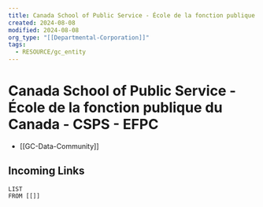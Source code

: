 ```yaml
---
title: Canada School of Public Service - École de la fonction publique du Canada - CSPS - EFPC
created: 2024-08-08
modified: 2024-08-08
org_type: "[[Departmental-Corporation]]"
tags:
  - RESOURCE/gc_entity
---
```

# Canada School of Public Service - École de la fonction publique du Canada - CSPS - EFPC
- [[GC-Data-Community]]
## Incoming Links
```dataview
LIST
FROM [[]]
```